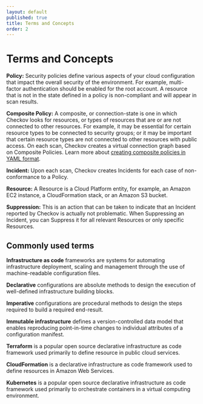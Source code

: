 ```yaml
---
layout: default
published: true
title: Terms and Concepts
order: 2
---
```


# Terms and Concepts

**Policy:** Security policies define various aspects of your cloud configuration that impact the overall security of the environment. For example, multi-factor authentication should be enabled for the root account. A resource that is not in the state defined in a policy is non-compliant and will appear in scan results.

**Composite Policy:** A composite, or connection-state is one in which Checkov looks for resources, or types of resources that are or are not connected to other resources. For example, it may be essential for certain resource types to be connected to security groups; or it may be important that certain resource types are not connected to other resources with public access. On each scan, Checkov creates a virtual connection graph based on Composite Policies. Learn more about [creating composite policies in YAML format](../Custom%20Policies/Create%20YAML%20Policies.md).

**Incident:** Upon each scan, Checkov creates Incidents for each case of non-conformance to a Policy.

**Resource:** A Resource is a Cloud Platform entity, for example, an Amazon EC2 instance, a CloudFormation stack, or an Amazon S3 bucket.

**Suppression:** This is an action that can be taken to indicate that an Incident reported by Checkov is actually not problematic. When Suppressing an Incident, you can Suppress it for all relevant Resources or only specific Resources.

## Commonly used terms

**Infrastructure as code** frameworks are systems for automating infrastructure deployment, scaling and management through the use of machine-readable configuration files.

**Declarative** configurations are absolute methods to design the execution of well-defined infrastructure building blocks.  

**Imperative** configurations are procedural methods to design the steps required to build a required end-result.

**Immutable infrastructure** defines a version-controlled data model that enables reproducing point-in-time changes to individual attributes of a configuration manifest.

**Terraform** is a popular open source declarative infrastructure as code framework used primarily to define resource in public cloud services.

**CloudFormation** is a declarative infrastructure as code framework used to define resources in Amazon Web Services.

**Kubernetes** is a popular open source declarative infrastructure as code framework used primarily to orchestrate containers in a virtual computing environment.
